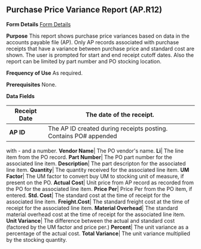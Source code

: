 ## Purchase Price Variance Report (AP.R12)
<PageHeader />

**Form Details**
[Form Details](../AP-R12-1/README.md)

**Purpose**
This report shows purchase price variances based on data in the accounts
payable file (AP). Only AP records associated with purchase receipts that have
a variance between purchase price and standard cost are shown. The user is
prompted for start and end receipt cutoff dates. Also the report can be
limited by part number and PO stocking location.

**Frequency of Use**
As required.

**Prerequisites**
None.

**Data Fields**

| **Receipt Date** | The date of the receipt.                                         |
| ---------------- | ---------------------------------------------------------------- |
| **AP ID**        | The AP ID created during receipts posting. Contains PO# appended |
with - and a number.
**Vendor Name**|  The PO vendor's name.
**Li**|  The line item from the PO record.
**Part Number**|  The PO part number for the associated line item.
**Description**|  The part descripton for the associated line item.
**Quantity**|  The quantity received for the associated line item.
**UM Factor**|  The UM factor to convert buy UM to stocking unit of measure,
if present on the PO.
**Actual Cost**|  Unit price from AP record as recorded from the PO for the
associated line item.
**Price Per**|  Price Per from the PO item, if entered.
**Std. Cost**|  The standard cost at the time of receipt for the associated
line item.
**Freight.Cost**|  The standard freight cost at the time of receipt for the
associated line item.
**Material Overhead**|  The standard material overhead cost at the time of
receipt for the associated line item.
**Unit Variance**|  The difference between the actual and standard cost
(factored by the UM factor and price per.)
**Percent**|  The unit variance as a percentage of the actual cost.
**Total Variance**|  The unit variance multiplied by the stocking quantity.

<badge text= "Version 8.10.57 " vertical="middle" />

<PageFooter />
